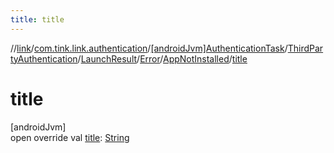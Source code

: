 ```yaml
---
title: title
---
```

//[link](../../../../../../../index.html)/[com.tink.link.authentication](../../../../../index.html)/[[androidJvm]AuthenticationTask](../../../../index.html)/[ThirdPartyAuthentication](../../../index.html)/[LaunchResult](../../index.html)/[Error](../index.html)/[AppNotInstalled](index.html)/[title](title.html)



# title



[androidJvm]\
open override val [title](title.html): [String](https://kotlinlang.org/api/latest/jvm/stdlib/kotlin/-string/index.html)




